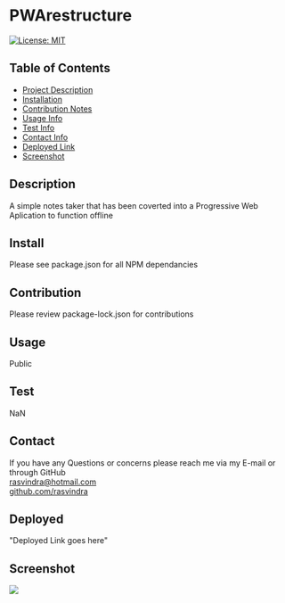 
    
# PWArestructure

[![License: MIT](https://img.shields.io/badge/License-MIT-yellow.svg)](https://opensource.org/licenses/MIT)

## Table of Contents
* [Project Description](#description)
* [Installation](#install)
* [Contribution Notes](#contribution)
* [Usage Info](#usage)
* [Test Info](#test)
* [Contact Info](#contact)
* [Deployed Link](#deployed)
* [Screenshot](#screenshot)

## Description
A simple notes taker that has been coverted into a Progressive Web Aplication to function offline

## Install
Please see package.json for all NPM dependancies

## Contribution
Please review package-lock.json for contributions

## Usage
Public

## Test
NaN

## Contact
If you have any Questions or concerns please reach me via my E-mail or through GitHub <br/>
rasvindra@hotmail.com <br/>
[github.com/rasvindra](https://github.com/rasvindra)

## Deployed
"Deployed Link goes here"

## Screenshot
![](./public/image/)
